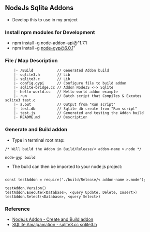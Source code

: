 ## NodeJs Sqlite Addons

* Develop this to use in my project

### Install npm modules for Development

* npm install -g node-addon-api@^1.7.1
* npm install -g node-gyp@6.0.1"

### File / Map Description

```
    |- /Build           // Generated Addon build
    |- sqlite3.h        // Lib
    |- sqlite3.c        // Lib
    |- config.gypi      // Configure file to build addon
    |- sqlite-bridge.cc // Addon NodeJS <-> Sqlite
    |- hello-world.cc   // Hello world addon example
    |- run              // Batch script that Compiles & Excutes sqlite3 test.c
    |- a.out            // Output from "Run script"
    |- test.db          // Sqlite db create from "Run script"
    |- test.js          // Generated and testing the Addon build
    |- README.md        // Description

```

### Generate and Build addon

* Type in terminal root map:

```
/* Will build the Addon in Build/Release/< addon-name >.node */

node-gyp build

```

* The build can then be imported to your node js project:

```

const testAddon = require('./build/Release/< addon-name >.node');

testAddon.Version()
testAddon.Execute(<Database>, <query Update, Delete, Insert>)
testAddon.Select(<Database>, <query Select>)
```

### Reference

* [NodeJs Addon - Create and Build addon](https://nodejs.org/api/addons.html#addons_c_addons)
* [SQLite Amalgamation - sqlite3.cc sqlite3.h](https://www.sqlite.org/amalgamation.html)